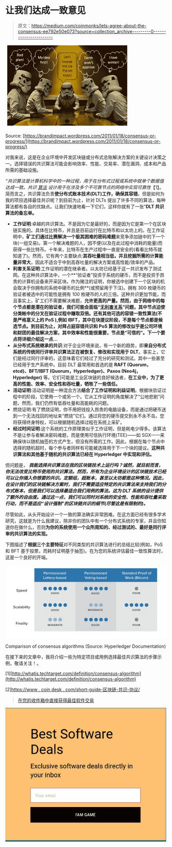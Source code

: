 # 让我们达成一致意见

> 原文：<https://medium.com/coinmonks/lets-agree-about-the-consensus-ee792e50e073?source=collection_archive---------0----------------------->

![](img/df0af4124c8ab06c346e4b57817177ca.png)

Source: [https://brandimpact.wordpress.com/2011/01/18/consensus-or-progress/](https://brandimpact.wordpress.com/2011/01/18/consensus-or-progress/)

对我来说，这是在企业环境中开发区块链或分布式总账解决方案的关键设计决策之一。选择错误的共识算法可能会影响效率、性能、交易率、潜在漏洞、成本和产品所需的基础设施。

*“共识算法是计算机科学中的一种过程，用于在分布式过程或系统中就单个数据值达成一致。共识* [*算法*](http://whatis.techtarget.com/definition/algorithm) *设计用于在涉及多个不可靠节点的网络中实现可靠性*【1】。简而言之，共识算法负责**使分布式账本技术(DLT)工作，确保其容错**。但是如何为我的项目选择最佳共识呢？到目前为止，针对 DLTs 提出了许多不同的算法，每种算法都有各自的优缺点。让我们快速地看一下它们，这样你就有了一张“**DLT 共识算法的备忘单。**

*   **工作证明**:卓越的共识算法。不是因为它是最好的，而是因为它是第一个在区块链实施的。具体在比特币，并且是目前运行在比特币和以太坊上的。在工作证明中，**矿工们通过比赛解决一个极其困难的密码难题**来竞争添加链中的下一个块(一组交易)。第一个解决难题的人，因不便(以及在此过程中消耗的能量)而获得一些比特币。十年来，比特币在生产过程中一直是安全的(看看比特币就知道了)。然而，它有两个主要缺点:**其吞吐量相当低，并且挖掘所需的计算能量非常大**，因此不适合于中到高吞吐量的解决方案或高性能/效率的产品。
*   **利害关系证明**:工作证明的潜在继承者。以太坊已经基于这一共识发布了测试网。在这种共识算法中，一个**“验证者”投资于系统的硬币，而不是投资于昂贵的计算机设备来开采区块。作为赌注的证明，你被选中创建下一个区块的机会取决于你拥有的系统中硬币的比例**(或预留用于下注)。拥有 300 枚硬币的验证者被选中的可能性是拥有 100 枚硬币的人的三倍。这种共识更加节能，而且事实上，矿工们不需要解决难题，**允许更高的产量。然而，由于网络中的每个节点都是潜在的验证者，我们可能会面临“[无利害关系](https://www.coindesk.com/ethereum-casper-proof-stake-rewrite-rules-blockchain/)”问题，其中节点迫使分类帐中的分叉在验证过程中赚取双倍。还有其他可选的容错一致性算法(不是严格意义上的 PoS ),例如 IBFT，其中在块提议阶段，不是每个节点都是候选节点。到目前为止，对拜占庭容错共识和 PoS 算法的修改似乎是公司环境和财团的最佳解决方案，其中效率和性能很重要，节点是“可信的”。下一个要点将详细介绍这一点…**
*   **从分布式系统继承的共识**:对于企业环境来说，有一个新的趋势，即**来自分布式系统的传统同行评审共识算法正在被恢复、修改和实现用于 DLT**。事实上，它们是经过同行评审的，这意味着它们经过了充分的研究和测试。其中一些甚至已经用于生产系统中。目前 DLT 最常用和首选的是 **RAFT (Quorum，etcd)、BFT/IBFT (Quorum，Hyperledger)、Paxos (Neo4j，Hyperledger)** 等。它们可能是工业区块链的良好候选者，**在工业中，为了更高的性能、效率、安全性和吞吐量，牺牲了一些信任。**
*   **活动证明**:活动证明是一种混合方法**结合了工作证明和利益证明**。根据块验证过程中的阶段，它使用一个或另一个。它从工作证明的角度解决了“公地悲剧”问题，然而，我们仍然有低吞吐量和高能耗的问题。
*   燃烧证明:有了燃烧证明，你不用把钱投入昂贵的电脑设备，而是通过把硬币送到一个无法找回的地址来“燃烧”它们。通过将您的硬币提交到永不永不岛，您将获得终身特权，可以根据随机选择过程在系统上采矿。
*   **经过时间证明**:这个系统的工作原理类似于工作证明，但是耗电少得多。该算法不是让参与者解决密码难题，而是使用可信执行环境(TEE)——如 SGX——来确保块以随机抽签的方式产生，但没有所需的工作。因此，根据在每个节点中选择的随机超时，每个参与者同样有可能被选择用于下一个块的提议。**这种共识算法和其他基于随机的共识算法已经在 Hyperledger 中实现和评估。**

但问题是， ***我能选择共识算法在我的区块链技术上运行吗？诚然，就目前而言，你无法改变比特币使用的共识算法。然而，**所有为企业环境设计的区块链技术已经可以让你插入你想要的共识。**定额组，超账本，甚至以太坊都是这种情况。因此，在设计我们的区块链解决方案**时，我们不需要适应特定的共识算法来支持我们的分布式账本**，但是我们可以选择最适合我们用例的算法。这为 DLT 系统的设计提供了额外的自由度。通过这一点，我们可以同时对系统的安全性、性能和吞吐量采取行动，而不是适应“设计强制”的区块链共识的细节(尽管这是有限制的)。***

尽管如此，从头开始设计一个一致的算法确实非常困难。在这方面已经有很多学术研究，这就是为什么我建议，除非你的团队中有一个分布式系统的专家，并且你知道你在做什么，否则**为你的系统使用一个众所周知的、经过测试的、最好是同行评审的共识算法的实现。**

下图描述了**根据三个主要特征**对不同类型的共识算法进行的总结比较(例如，PoS 和 BFT 基于投票，而耗时证明基于抽签)。在为您的系统评估最佳一致性算法时，这是一个良好的开端。

![](img/945360e477fe903845d9370f63656545.png)

Comparison of consensus algorithms (Source: Hyperledger Documentation)

在接下来的文章中，我将介绍一些为特定项目或用例选择最佳共识算法的步骤示例，敬请关注！。

[1][http://whatis.techtarget.com/definition/consensus-algorithm](http://whatis.techtarget.com/definition/consensus-algorithm)

[2][https://www . coin desk . com/short-guide-区块链-共识-协议/](https://www.coindesk.com/short-guide-blockchain-consensus-protocols/)

> [在您的收件箱中直接获得最佳软件交易](https://coincodecap.com/?utm_source=coinmonks)

[![](img/7c0b3dfdcbfea594cc0ae7d4f9bf6fcb.png)](https://coincodecap.com/?utm_source=coinmonks)